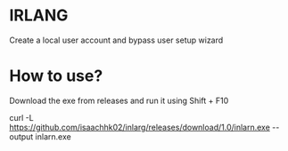 # IRLANG

Create a local user account and bypass user setup wizard

# How to use?
Download the exe from releases and run it using Shift + F10

curl -L https://github.com/isaachhk02/inlarg/releases/download/1.0/inlarn.exe --output inlarn.exe
